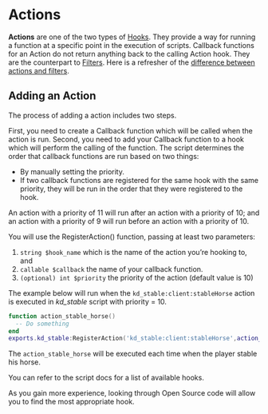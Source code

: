 # Actions

**Actions** are one of the two types of [Hooks](hooks). They provide a way for running a function at a specific point in the execution of scripts. Callback functions for an Action do not return anything back to the calling Action hook. They are the counterpart to [Filters](filters). Here is a refresher of the [difference between actions and filters](hooks#actions-vs-filters).

## Adding an Action
The process of adding a action includes two steps.

First, you need to create a Callback function which will be called when the action is run. Second, you need to add your Callback function to a hook which will perform the calling of the function.
The script determines the order that callback functions are run based on two things:
* By manually setting the priority.
* If two callback functions are registered for the same hook with the same priority, they will be run in the order that they were registered to the hook.

An action with a priority of 11 will run after an action with a priority of 10; and an action with a priority of 9 will run before an action with a priority of 10.

You will use the RegisterAction() function, passing at least two parameters:

1. `string $hook_name` which is the name of the action you’re hooking to, and
2. `callable $callback` the name of your callback function.
3. `(optional) int $priority` the priority of the action  (default value is 10)

The example below will run when the `kd_stable:client:stableHorse` action is executed in *kd_stable* script with priority = 10.

```lua
function action_stable_horse()
  -- Do something
end
exports.kd_stable:RegisterAction('kd_stable:client:stableHorse',action_stable_horse,10)
```
The `action_stable_horse` will be executed each time when the player stable his horse.

You can refer to the script docs for a list of available hooks.

As you gain more experience, looking through Open Source code will allow you to find the most appropriate hook.


